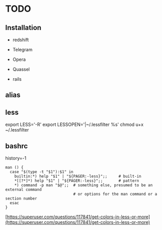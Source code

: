 # TODO

## Installation

- redshift
- Telegram
- Opera
- Quassel

- rails

## alias

## less

export LESS='-R'
export LESSOPEN='|~/.lessfilter %s'
chmod u+x ~/.lessfilter

## bashrc

history=-1

```
man () {
  case "$(type -t "$1"):$1" in
    builtin:*) help "$1" | "${PAGER:-less}";;     # built-in
    *[[?*]*) help "$1" | "${PAGER:-less}";;       # pattern
    *) command -p man "$@";;  # something else, presumed to be an external command
                              # or options for the man command or a section number
  esac
}
```

[https://superuser.com/questions/117841/get-colors-in-less-or-more](https://superuser.com/questions/117841/get-colors-in-less-or-more)
